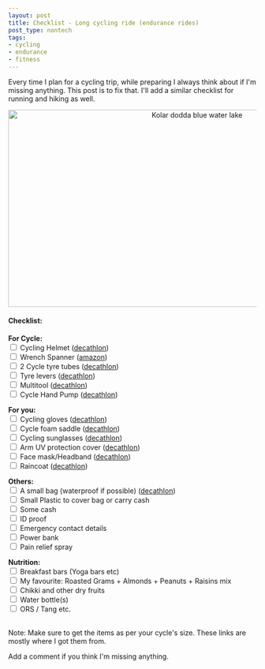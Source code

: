 ```yaml
---
layout: post
title: Checklist - Long cycling ride (endurance rides)
post_type: nontech
tags:
- cycling
- endurance
- fitness
---
```


<p>
Every time I plan for a cycling trip, while preparing I always think about if I'm missing anything. This post is to fix that. I'll add a similar checklist for running and hiking as well.
</p>

<center><img class="img-responsive" src="{{ site.url }}/assets/images/cycling_trip/cycling_checklist.jpg" alt="Kolar dodda blue water lake" style="width:750px;height:400px;" /></center>

<h4>Checklist:</h4>

<b>For Cycle:</b><br>
<input type="checkbox"> Cycling Helmet (<a target="_blank" href="https://www.decathlon.in/p/8500051_st-50-mountain-bike-helmet-black.html">decathlon</a>)<br>
<input type="checkbox"> Wrench Spanner (<a target="_blank" href="https://www.amazon.in/dp/B00LGE1Z">amazon</a>)<br>
<input type="checkbox"> 2 Cycle tyre tubes (<a target="_blank" href="https://www.decathlon.in/p/8311095_700x1825-inner-tube-80mm-presta.html">decathlon</a>)<br>
<input type="checkbox"> Tyre levers (<a target="_blank" href="https://www.decathlon.in/p/8359629_puncture-repair-kit-and-adjustments-500-hand-pump-3-tyre-levers-1-multitool.html">decathlon</a>)<br>
<input type="checkbox"> Multitool (<a target="_blank" href="https://www.decathlon.in/p/8359629_puncture-repair-kit-and-adjustments-500-hand-pump-3-tyre-levers-1-multitool.html">decathlon</a>)<br>
<input type="checkbox"> Cycle Hand Pump (<a target="_blank" href="https://www.decathlon.in/p/8359629_puncture-repair-kit-and-adjustments-500-hand-pump-3-tyre-levers-1-multitool.html">decathlon</a>)<br>

<b>For you:</b><br>
<input type="checkbox"> Cycling gloves (<a target="_blank" href="https://www.decathlon.in/p/8327103_300-cycling-gloves-black.html">decathlon</a>)<br>
<input type="checkbox"> Cycle foam saddle (<a target="_blank" href="https://www.decathlon.in/p/8381098_500-memory-foam-saddle-cover-size-m-black.html">decathlon</a>)<br>
<input type="checkbox"> Cycling sunglasses (<a target="_blank" href="https://www.decathlon.in/p/8118519_arenberg-sunglasses-cycling-running-adult-yellow-category-1.html">decathlon</a>)<br>
<input type="checkbox"> Arm UV protection cover (<a target="_blank" href="https://www.decathlon.in/p/8518751_roadr-arm-cover-uv-black.html">decathlon</a>)<br>
<input type="checkbox"> Face mask/Headband (<a target="_blank" href="https://www.decathlon.in/p/8493103_mountain-trekking-headband-trek-500-multi-position-black.html">decathlon</a>)<br>
<input type="checkbox"> Raincoat (<a target="_blank" href="https://www.decathlon.in/p/8300326_rain-cut-men-s-rain-hiking-jacket-black.html">decathlon</a>)<br>

<b>Others:</b><br>
<input type="checkbox"> A small bag (waterproof if possible) (<a target="_blank" href="https://www.decathlon.in/p/8348925_arpenaz-10-ultra-compact-ultra-lightweight-backpack-blue.html">decathlon</a>)<br>
<input type="checkbox"> Small Plastic to cover bag or carry cash<br>
<input type="checkbox"> Some cash<br>
<input type="checkbox"> ID proof<br>
<input type="checkbox"> Emergency contact details<br>
<input type="checkbox"> Power bank<br>
<input type="checkbox"> Pain relief spray<br>

<b>Nutrition:</b><br>
<input type="checkbox"> Breakfast bars (Yoga bars etc)<br>
<input type="checkbox"> My favourite: Roasted Grams + Almonds + Peanuts + Raisins mix<br>
<input type="checkbox"> Chikki and other dry fruits<br>
<input type="checkbox"> Water bottle(s)<br>
<input type="checkbox"> ORS / Tang etc.<br>

<br>
Note: Make sure to get the items as per your cycle's size. These links are mostly where I got them from.


Add a comment if you think I'm missing anything.

